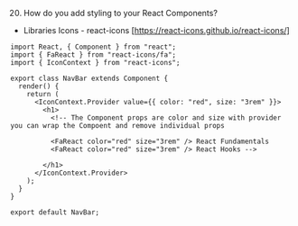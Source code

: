 20. How do you add styling to your React Components?

- Libraries
  Icons - react-icons
  [https://react-icons.github.io/react-icons/]

```
import React, { Component } from "react";
import { FaReact } from "react-icons/fa";
import { IconContext } from "react-icons";

export class NavBar extends Component {
  render() {
    return (
      <IconContext.Provider value={{ color: "red", size: "3rem" }}>
        <h1>
          <!-- The Component props are color and size with provider you can wrap the Compoent and remove individual props

          <FaReact color="red" size="3rem" /> React Fundamentals
          <FaReact color="red" size="3rem" /> React Hooks -->

        </h1>
      </IconContext.Provider>
    );
  }
}

export default NavBar;
```
